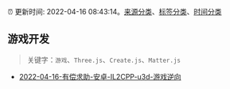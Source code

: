 :alarm_clock: 更新时间: 2022-04-16 08:43:14。[来源分类](../README.md)、[标签分类](../TAGS.md)、[时间分类](../TIMELINE.md)

## 游戏开发


> 关键字：`游戏`、`Three.js`、`Create.js`、`Matter.js`



- [2022-04-16-有偿求助-安卓-IL2CPP-u3d-游戏逆向](https://www.v2ex.com/t/847336) 
